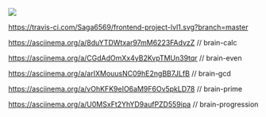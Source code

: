 <a href="https://codeclimate.com/github/Saga6569/frontend-project-lvl1/maintainability"><img src="https://api.codeclimate.com/v1/badges/9014601b27c2cee4f689/maintainability" /></a>

https://travis-ci.com/Saga6569/frontend-project-lvl1.svg?branch=master




https://asciinema.org/a/8duYTDWtxar97mM6223FAdvzZ // brain-calc

https://asciinema.org/a/CGdAdOmXx4yB2KvpTMUn39tqr // brain-even

https://asciinema.org/a/arIXMouusNC09hE2ngBB7JLfB // brain-gcd

https://asciinema.org/a/vOhKFK9eIO6aM9F6Ov5pkLD78 // brain-prime

https://asciinema.org/a/U0MSxFt2YhYD9aufPZD559ipa // brain-progression


 
 
